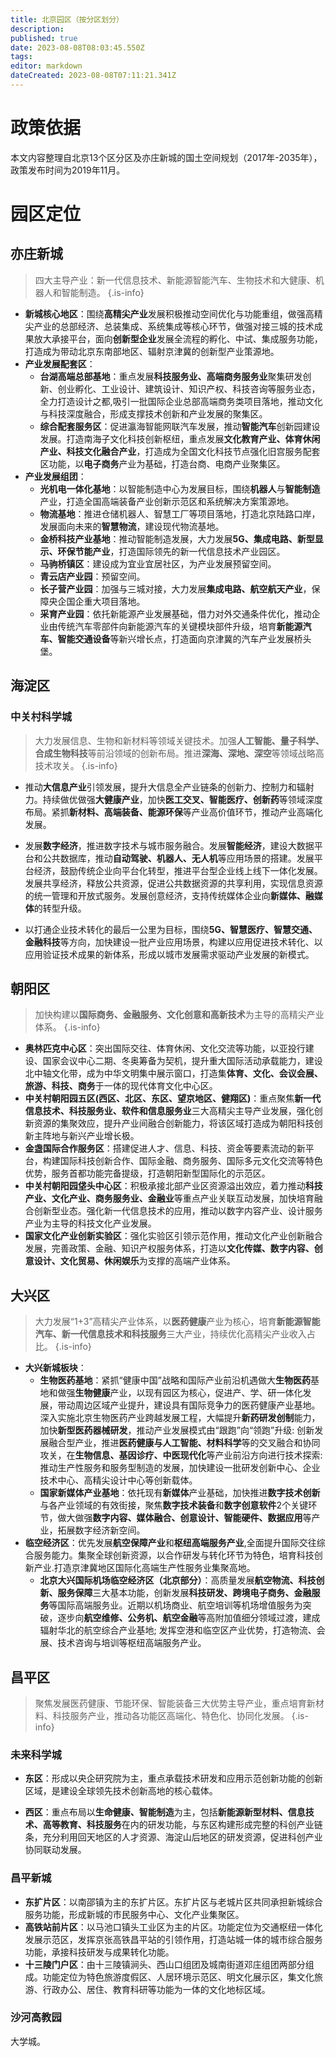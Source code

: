 ```yaml
---
title: 北京园区（按分区划分）
description: 
published: true
date: 2023-08-08T08:03:45.550Z
tags: 
editor: markdown
dateCreated: 2023-08-08T07:11:21.341Z
---
```


# 政策依据
本文内容整理自北京13个区分区及亦庄新城的国土空间规划（2017年-2035年），政策发布时间为2019年11月。

# 园区定位

## 亦庄新城
> 四大主导产业：新一代信息技术、新能源智能汽车、生物技术和大健康、机器人和智能制造。
{.is-info}

- **新城核心地区**：围绕**高精尖产业**发展积极推动空间优化与功能重组，做强高精尖产业的总部经济、总装集成、系统集成等核心环节，做强对接三城的技术成果放大承接平台，面向**创新型企业**发展全流程的孵化、中试、集成服务功能，打造成为带动北京东南部地区、辐射京津冀的创新型产业策源地。
- **产业发展配套区**：
	- **台湖高端总部基地**：重点发展**科技服务业、高端商务服务业**聚集研发创新、创业孵化、工业设计、建筑设计、知识产权、科技咨询等服务业态，全力打造设计之都,吸引一批国际企业总部高端商务类项目落地，推动文化与科技深度融合，形成支撑技术创新和产业发展的聚集区。
  - **综合配套服务区**：促进瀛海智能网联汽车发展，推动**智能汽车**创新园建设发展。打造南海子文化科技创新枢纽，重点发展**文化教育产业、体育休闲产业、科技文化融合产业**，打造成为全国文化科技节点强化旧宫服务配套区功能，以**电子商务**产业为基础，打造台商、电商产业聚集区。
- **产业发展组团**：
	- **光机电一体化基地**：以智能制造中心为发展目标，围绕**机器人**与**智能制造**产业，打造全国高端装备产业创新示范区和系统解决方案策源地。
  - **物流基地**：推进仓储机器人、智慧工厂等项目落地，打造北京陆路口岸，发展面向未来的**智慧物流**，建设现代物流基地。
  - **金桥科技产业基地**：推动智能制造发展，大力发展**5G、集成电路、新型显示、环保节能产业**，打造国际领先的新一代信息技术产业园区。
  - **马驹桥镇区**：建设成为宜业宜居社区，为产业发展预留空间。
  - **青云店产业园**：预留空间。
  - **长子营产业园**：加强与三城对接，大力发展**集成电路、航空航天产业**，保障央企国企重大项目落地。
  - **采育产业园**：依托新能源产业发展基础，借力对外交通条件优化，推动企业由传统汽车零部件向新能源汽车的关键模块部件升级，培育**新能源汽车、智能交通设备**等新兴增长点，打造面向京津冀的汽车产业发展桥头堡。
  
## 海淀区
### 中关村科学城
> 大力发展信息、生物和新材料等领域关键技术。加强**人工智能、量子科学、合成生物科技**等前沿领域的创新布局。推进**深海、深地、深空**等领域战略高技术攻关。
{.is-info}

- 推动**大信息产业**引领发展，提升大信息全产业链条的创新力、控制力和辐射力。持续做优做强**大健康产业**，加快**医工交叉、智能医疗、创新药**等领域深度布局。紧抓**新材料、高端装备、能源环保**等产业高价值环节，推动产业高端化发展。

- 发展**数字经济**，推进数字技术与城市服务融合。发展**智能经济**，建设大数据平台和公共数据库，推动**自动驾驶、机器人、无人机**等应用场景的搭建。发展平台经济，鼓励传统企业向平台化转型，推进平台型企业线上线下一体化发展。发展共享经济，释放公共资源，促进公共数据资源的共享利用，实现信息资源的统一管理和开放式服务。发展创意经济，支持传统媒体企业向**新媒体、融媒体**的转型升级。

- 以打通企业技术转化的最后一公里为目标，围绕**5G、智慧医疗、智慧交通、金融科技**等方向，加快建设一批产业应用场景，构建以应用促进技术转化、以应用验证技术成果的新体系，形成以城市发展需求驱动产业发展的新模式。

## 朝阳区
> 加快构建以**国际商务、金融服务、文化创意和高新技术**为主导的高精尖产业体系。
{.is-info}

- **奥林匹克中心区**：突出国际交往、体育休闲、文化交流等功能，以亚投行建设、国家会议中心二期、冬奥筹备为契机，提升重大国际活动承载能力，建设北中轴文化带，成为中华文明集中展示窗口，打造集**体育、文化、会议会展、旅游、科技、商务**于一体的现代体育文化中心区。
- **中关村朝阳园五区(西区、北区、东区、望京地区、健翔区)**：重点聚焦**新一代信息技术、科技服务业、软件和信息服务业**三大高精尖主导产业发展，强化创新资源的集聚效应，提升产业间融合创新能力，将该区域打造成为朝阳科技创新主阵地与新兴产业增长极。
- **金盏国际合作服务区**：搭建促进人才、信息、科技、资金等要素流动的新平台，构建国际科技创新合作、国际金融、商务服务、国际多元文化交流等特色优势，服务首都功能完备提级，打造朝阳新型国际化的示范区。
- **中关村朝阳园垡头中心区**：积极承接北部产业区资源溢出效应，着力推动**科技产业、文化产业、商务服务业、金融业**等重点产业关联互动发展，加快培育融合创新型业态。强化新一代信息技术的应用，推动以数字内容产业、设计服务产业为主导的科技文化产业发展。
- **国家文化产业创新实验区**：强化实验区引领示范作用，推动文化产业创新融合发展，完善政策、金融、知识产权服务体系，打造以**文化传媒、数字内容、创意设计、文化贸易、休闲娱乐**为支撑的高端产业体系。

## 大兴区
> 大力发展“1+3”高精尖产业体系，以**医药健康**产业为核心，培育**新能源智能汽车、新一代信息技术和科技服务**三大产业，持续优化高精尖产业收入占比。
{.is-info}

- **大兴新城板块**：
	- **生物医药基地**：紧抓“健康中国”战略和国际产业前沿机遇做大**生物医药**基地和做强**生物健康**产业，以现有园区为核心，促进产、学、研一体化发展，带动周边区域产业提升，建设具有国际竞争力的医药健康产业基地。深入实施北京生物医药产业跨越发展工程，大幅提升**新药研发创制**能力，加快**新型医药器械研发**，推动产业发展模式由“跟跑”向“领跑”升级: 创新发展融合型产业，推进**医药健康与人工智能、材料科学**等的交叉融合和协同攻关，在**生物信息、基因诊疗、中医现代化**等产业前沿方向进行技术探索: 推动生产性服务和服务型制造的发展，加快建设一批研发创新中心、企业技术中心、高精尖设计中心等创新载体。
	- **国家新媒体产业基地**：依托现有**新媒体**产业基础，加快推进**数字技术创新**与各产业领域的有效街接，聚焦**数字技术装备**和**数字创意软件**2个关键环节，做大做强**数字内容、媒体融合、创意设计、智能硬件、数据应用**等产业，拓展数字经济新空间。
- **临空经济区**：优先发展**航空保障产业**和**枢纽高端服务产业**,全面提升国际交往综合服务能力。集聚全球创新资源，以合作研发与转化环节为特色，培育科技创新产业.打造京津冀地区国际化高端生产性服务业集聚高地。
	- **北京大兴国际机场临空经济区（北京部分）**：高质量发展**航空物流、科技创新、服务保障**三大基本功能，创新发展**科技研发、跨境电子商务、金融服务**等国际高端服务业。近期以机场商业、航空培训等机场增值服务为突破，逐步向**航空维修、公务机、航空金融**等高附加值细分领域过渡，建成辐射华北的航空综合产业基地; 发挥空港和临空区产业优势，打造物流、会展、技术咨询与培训等枢纽高端服务产业。

## 昌平区
> 聚焦发展医药健康、节能环保、智能装备三大优势主导产业，重点培育新材料、科技服务产业，推动各功能区高端化、特色化、协同化发展。
{.is-info}

### 未来科学城
- **东区**：形成以央企研究院为主，重点承载技术研发和应用示范创新功能的创新区域，是建设全球领先技术创新高地的核心载体。

- **西区**：重点布局以**生命健康、智能制造**为主，包括**新能源新型材料、信息技术、高等教育、科技服务**在内的研发功能，与东区构建形成完整的科创产业链条，充分利用回天地区的人才资源、海淀山后地区的研发资源，促进科创产业协同联动发展。
### 昌平新城
- **东扩片区**：以南邵镇为主的东扩片区。东扩片区与老城片区共同承担新城综合服务功能，形成新城的市民服务中心、文化产业集聚区。
- **高铁站前片区**：以马池口镇头工业区为主的片区。功能定位为交通枢纽一体化发展示范区，发挥京张高铁昌平站的引领作用，打造站城一体的城市综合服务功能，承接科技研发与成果转化功能。
- **十三陵门户区**：由十三陵镇涧头、西山口组团及城南街道邓庄组团两部分组成。功能定位为特色旅游度假区、人居环境示范区、明文化展示区，集文化旅游、行政办公、居住、教育科研等功能为一体的文化地标区域。

### 沙河高教园
大学城。

## 